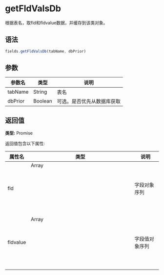 # getFldValsDb

根据表名，取fld和fldvalue数据，并缓存到该类对象。

## 语法

```js
fields.getFldValsDb(tabName, dbPrior)
```

## 参数

| 参数名 | 类型 | 说明 |
|--------|------|------|
| tabName | String | 表名 |
| dbPrior | Boolean | 可选。是否优先从数据库获取 |

## 返回值

**类型:** Promise<Object>

返回值包含以下属性:

| 属性名 | 类型 | 说明 |
|--------|------|------|
| fld | Array<Object> | 字段对象序列 |
| fldvalue | Array<Object> | 字段值对象序列 |